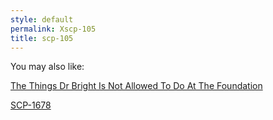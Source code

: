 ```yaml
---
style: default
permalink: Xscp-105
title: scp-105
---
```

You may also like:

[The Things Dr Bright Is Not Allowed To Do At The Foundation](http://scp-wiki.net/the-things-dr-bright-is-not-allowed-to-do-at-the-foundation)

[SCP-1678](http://scp-wiki.net/scp-1678)

